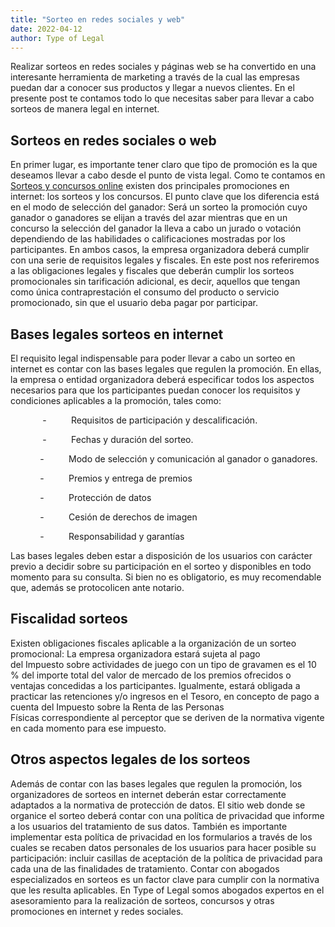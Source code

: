 ```yaml
---
title: "Sorteo en redes sociales y web"
date: 2022-04-12
author: Type of Legal
---
```


Realizar sorteos en redes sociales y páginas web se ha convertido en una interesante herramienta de marketing a través de la cual las empresas puedan dar a conocer sus productos y llegar a nuevos clientes. En el presente post te contamos todo lo que necesitas saber para llevar a cabo sorteos de manera legal en internet.

**Sorteos en redes sociales o web**
-----------------------------------

En primer lugar, es importante tener claro que tipo de promoción es la que deseamos llevar a cabo desde el punto de vista legal. Como te contamos en [Sorteos y concursos online](https://typeoflegal.com/sorteos-y-concursos-online/ "Sorteos y Concursos Online") existen dos principales promociones en internet: los sorteos y los concursos. El punto clave que los diferencia está en el modo de selección del ganador: Será un sorteo la promoción cuyo ganador o ganadores se elijan a través del azar mientras que en un concurso la selección del ganador la lleva a cabo un jurado o votación dependiendo de las habilidades o calificaciones mostradas por los participantes. En ambos casos, la empresa organizadora deberá cumplir con una serie de requisitos legales y fiscales. En este post nos referiremos a las obligaciones legales y fiscales que deberán cumplir los sorteos promocionales sin tarificación adicional, es decir, aquellos que tengan como única contraprestación el consumo del producto o servicio promocionado, sin que el usuario deba pagar por participar.

**Bases legales sorteos en internet**
-------------------------------------

El requisito legal indispensable para poder llevar a cabo un sorteo en internet es contar con las bases legales que regulen la promoción. En ellas, la empresa o entidad organizadora deberá especificar todos los aspectos necesarios para que los participantes puedan conocer los requisitos y condiciones aplicables a la promoción, tales como:

             -          Requisitos de participación y descalificación.

             -          Fechas y duración del sorteo.

            -          Modo de selección y comunicación al ganador o ganadores.

            -          Premios y entrega de premios

            -          Protección de datos

            -          Cesión de derechos de imagen

            -          Responsabilidad y garantías

Las bases legales deben estar a disposición de los usuarios con carácter previo a decidir sobre su participación en el sorteo y disponibles en todo momento para su consulta. Si bien no es obligatorio, es muy recomendable que, además se protocolicen ante notario.

**Fiscalidad sorteos**
----------------------

Existen obligaciones fiscales aplicable a la organización de un sorteo promocional: La empresa organizadora estará sujeta al pago del Impuesto sobre actividades de juego con un tipo de gravamen es el 10 % del importe total del valor de mercado de los premios ofrecidos o ventajas concedidas a los participantes. Igualmente, estará obligada a practicar las retenciones y/o ingresos en el Tesoro, en concepto de pago a cuenta del Impuesto sobre la Renta de las Personas Físicas correspondiente al perceptor que se deriven de la normativa vigente en cada momento para ese impuesto.

**Otros aspectos legales de los sorteos**
-----------------------------------------

Además de contar con las bases legales que regulen la promoción, los organizadores de sorteos en internet deberán estar correctamente adaptados a la normativa de protección de datos. El sitio web donde se organice el sorteo deberá contar con una política de privacidad que informe a los usuarios del tratamiento de sus datos. También es importante implementar esta política de privacidad en los formularios a través de los cuales se recaben datos personales de los usuarios para hacer posible su participación: incluir casillas de aceptación de la política de privacidad para cada una de las finalidades de tratamiento. Contar con abogados especializados en sorteos es un factor clave para cumplir con la normativa que les resulta aplicables. En Type of Legal somos abogados expertos en el asesoramiento para la realización de sorteos, concursos y otras promociones en internet y redes sociales.
